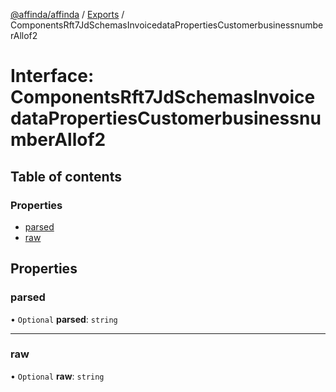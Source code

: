 [@affinda/affinda](../README.md) / [Exports](../modules.md) / ComponentsRft7JdSchemasInvoicedataPropertiesCustomerbusinessnumberAllof2

# Interface: ComponentsRft7JdSchemasInvoicedataPropertiesCustomerbusinessnumberAllof2

## Table of contents

### Properties

- [parsed](ComponentsRft7JdSchemasInvoicedataPropertiesCustomerbusinessnumberAllof2.md#parsed)
- [raw](ComponentsRft7JdSchemasInvoicedataPropertiesCustomerbusinessnumberAllof2.md#raw)

## Properties

### parsed

• `Optional` **parsed**: `string`

___

### raw

• `Optional` **raw**: `string`
